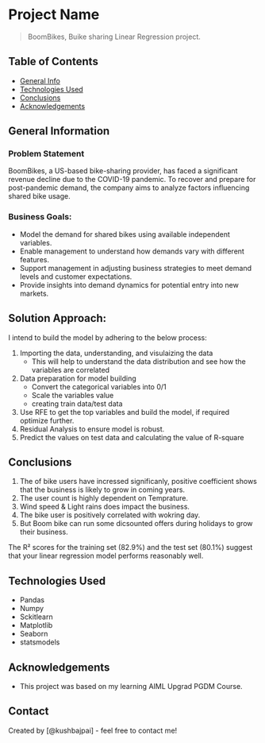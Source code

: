# Project Name
> BoomBikes, Buike sharing Linear Regression project.


## Table of Contents
* [General Info](#general-information)
* [Technologies Used](#technologies-used)
* [Conclusions](#conclusions)
* [Acknowledgements](#acknowledgements)

<!-- You can include any other section that is pertinent to your problem -->

## General Information

### Problem Statement
BoomBikes, a US-based bike-sharing provider, has faced a significant revenue decline due to the COVID-19 pandemic. To recover and prepare for post-pandemic demand, the company aims to analyze factors influencing shared bike usage. 

### Business Goals:

- Model the demand for shared bikes using available independent variables.
- Enable management to understand how demands vary with different features.
- Support management in adjusting business strategies to meet demand levels and customer expectations.
- Provide insights into demand dynamics for potential entry into new markets.

## Solution Approach:

I intend to build the model by adhering to the below process:  
1. Importing the data, understanding, and visulaizing the data
    - This will help to understand the data distribution and see how the variables are correlated
2. Data preparation for model building
    - Convert the categorical variables into 0/1
    - Scale the variables value
    - creating train data/test data
3. Use RFE to get the top variables and build the model, if required optimize further.
4. Residual Analysis to ensure model is robust.
5. Predict the values on test data and calculating the value of R-square

<!-- You don't have to answer all the questions - just the ones relevant to your project. -->

## Conclusions
1. The of bike users have incressed significanly, positive coefficient shows that the business is likely to grow in coming years.
2. The user count is highly dependent on Temprature.
3. Wind speed & Light rains does impact the business.
4. The bike user is positively correlated with wokring day.
5. But Boom bike can run some dicsounted offers during holidays to grow their business.

The R² scores for the training set (82.9%) and the test set (80.1%) suggest that your linear regression model performs reasonably well. 

<!-- You don't have to answer all the questions - just the ones relevant to your project. -->


## Technologies Used
- Pandas
- Numpy
- Sckitlearn
- Matplotlib
- Seaborn
- statsmodels

<!-- As the libraries versions keep on changing, it is recommended to mention the version of library used in this project -->

## Acknowledgements
- This project was based on my learning AIML Upgrad PGDM Course.


## Contact
Created by [@kushbajpai] - feel free to contact me!


<!-- Optional -->
<!-- ## License -->
<!-- This project is open source and available under the [... License](). -->

<!-- You don't have to include all sections - just the one's relevant to your project -->